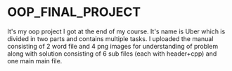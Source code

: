 # OOP_FINAL_PROJECT
It's my oop project I got at the end of my course. It's name is Uber which is divided in two parts and contains multiple tasks. 
I uploaded the manual consisting of 2 word file and 4 png images for understanding of problem along with solution consisting
of 6 sub files (each with header+cpp) and one main main file.
